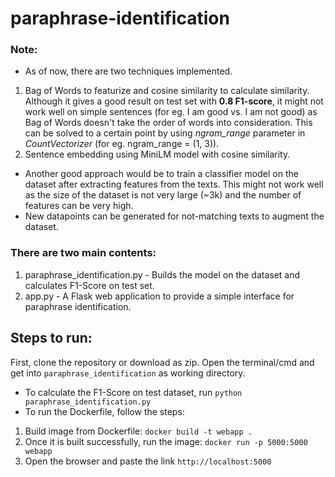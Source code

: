 # paraphrase-identification

### Note:
* As of now, there are two techniques implemented. 
1. Bag of Words to featurize and cosine similarity to calculate similarity. Although it gives a good result on test set with **0.8 F1-score**, it might not work well on simple sentences (for eg. I am good vs. I am not good) as Bag of Words doesn't take the order of words into consideration. This can be solved to a certain point by using *ngram_range* parameter in *CountVectorizer* (for eg. ngram_range = (1, 3)).
2. Sentence embedding using MiniLM model with cosine similarity.
* Another good approach would be to train a classifier model on the dataset after extracting features from the texts. This might not work well as the size of the dataset is not very large (~3k) and the number of features can be very high.
* New datapoints can be generated for not-matching texts to augment the dataset.

### There are two main contents:
1. paraphrase_identification.py - Builds the model on the dataset and calculates F1-Score on test set.
2. app.py - A Flask web application to provide a simple interface for paraphrase identification.


## Steps to run:

First, clone the repository or download as zip. Open the terminal/cmd and get into ```paraphrase_identification``` as working directory.

* To calculate the F1-Score on test dataset, run ```python paraphrase_identification.py```
* To run the Dockerfile, follow the steps:
1. Build image from Dockerfile: ```docker build -t webapp .```
2. Once it is built successfully, run the image: ```docker run -p 5000:5000 webapp```
3. Open the browser and paste the link ```http://localhost:5000```
